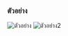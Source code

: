 
  
### ตัวอย่าง
  ![ตัวอย่าง](https://cdn.discordapp.com/attachments/726324075437490217/894008231427461120/unknown.png)
  ![ตัวอย่าง2](https://media.discordapp.net/attachments/954111893306499212/961932324902170654/unknown.png?width=856&height=468)
